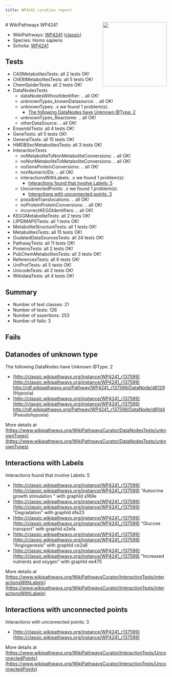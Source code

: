 ```yaml
---
title: WP4241 curation report
---
```


<img style="float: right; width: 200px" src="https://upload.wikimedia.org/wikipedia/commons/thumb/8/83/Wplogo_with_text_500.png/640px-Wplogo_with_text_500.png" />
# WikiPathways WP4241

* WikiPathways: [WP4241](https://wikipathways.org/pathways/WP4241) ([classic](https://classic.wikipathways.org/instance/WP4241))
* Species: Homo sapiens
* Scholia: [WP4241](https://scholia.toolforge.org/wikipathways/WP4241)
## Tests
* CASMetabolitesTests: all 2 tests OK!
* ChEBIMetabolitesTests: all 5 tests OK!
* ChemSpiderTests: all 2 tests OK!
* DataNodesTests
    * dataNodesWithoutIdentifier: .. all OK!
    * unknownTypes_knownDatasource: .. all OK!
    * unknownTypes: .x we found 1 problem(s):
        * [The following DataNodes have Unknown @Type: 2](#839973e0)
    * unknownTypes_Reactome: .. all OK!
    * otherDataSource: .. all OK!
* EnsemblTests: all 4 tests OK!
* GeneTests: all 5 tests OK!
* GeneralTests: all 15 tests OK!
* HMDBSecMetabolitesTests: all 3 tests OK!
* InteractionTests
    * noMetaboliteToNonMetaboliteConversions: .. all OK!
    * noNonMetaboliteToMetaboliteConversions: .. all OK!
    * noGeneProteinConversions: .. all OK!
    * nonNumericIDs: .. all OK!
    * interactionsWithLabels: .x we found 1 problem(s):
        * [Interactions found that involve Labels: 5](#630d267c)
    * UnconnectedPoints: .x we found 1 problem(s):
        * [Interactions with unconnected points: 3](#35a61adb)
    * possibleTranslocations: .. all OK!
    * noProteinProteinConversions: .. all OK!
    * incorrectKEGGIdentifiers: .. all OK!
* KEGGMetaboliteTests: all 2 tests OK!
* LIPIDMAPSTests: all 1 tests OK!
* MetaboliteStructureTests: all 1 tests OK!
* MetabolitesTests: all 15 tests OK!
* OudatedDataSourcesTests: all 24 tests OK!
* PathwayTests: all 11 tests OK!
* ProteinsTests: all 2 tests OK!
* PubChemMetabolitesTests: all 3 tests OK!
* ReferencesTests: all 6 tests OK!
* UniProtTests: all 5 tests OK!
* UnicodeTests: all 2 tests OK!
* WikidataTests: all 4 tests OK!


## Summary

* Number of test classes: 21
* Number of tests: 126
* Number of assertions: 253
* Number of fails: 3

## Fails

<a name="839973e0" />

## Datanodes of unknown type

The following DataNodes have Unknown @Type: 2

* [http://classic.wikipathways.org/instance/WP4241_r137599](http://classic.wikipathways.org/instance/WP4241_r137599) http://rdf.wikipathways.org/Pathway/WP4241_r137599/DataNode/d6129 (Hypoxia)
* [http://classic.wikipathways.org/instance/WP4241_r137599](http://classic.wikipathways.org/instance/WP4241_r137599) http://rdf.wikipathways.org/Pathway/WP4241_r137599/DataNode/d81d4 (Pseudohypoxia)


More details at [https://www.wikipathways.org/WikiPathwaysCurator/DataNodesTests/unknownTypes](https://www.wikipathways.org/WikiPathwaysCurator/DataNodesTests/unknownTypes)

<a name="630d267c" />

## Interactions with Labels

Interactions found that involve Labels: 5

* [http://classic.wikipathways.org/instance/WP4241_r137599](http://classic.wikipathways.org/instance/WP4241_r137599) "Autocrine 
growth stimulation
" with graphId a169e
* [http://classic.wikipathways.org/instance/WP4241_r137599](http://classic.wikipathways.org/instance/WP4241_r137599) "Degradation" with graphId dfe23
* [http://classic.wikipathways.org/instance/WP4241_r137599](http://classic.wikipathways.org/instance/WP4241_r137599) "Glucose transport" with graphId e2efa
* [http://classic.wikipathways.org/instance/WP4241_r137599](http://classic.wikipathways.org/instance/WP4241_r137599) "Angiogenesis" with graphId ce2a6
* [http://classic.wikipathways.org/instance/WP4241_r137599](http://classic.wikipathways.org/instance/WP4241_r137599) "Increased nutrients
and oxygen" with graphId ee475


More details at [https://www.wikipathways.org/WikiPathwaysCurator/InteractionTests/interactionsWithLabels](https://www.wikipathways.org/WikiPathwaysCurator/InteractionTests/interactionsWithLabels)

<a name="35a61adb" />

## Interactions with unconnected points

Interactions with unconnected points: 3

* [http://classic.wikipathways.org/instance/WP4241_r137599](http://classic.wikipathways.org/instance/WP4241_r137599)


More details at [https://www.wikipathways.org/WikiPathwaysCurator/InteractionTests/UnconnectedPoints](https://www.wikipathways.org/WikiPathwaysCurator/InteractionTests/UnconnectedPoints)

